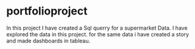 # portfolioproject
In this project I have created a Sql querry for a supermarket Data.
I have explored the data in this project.
for the same data i have created a story and made dashboards in tableau.
